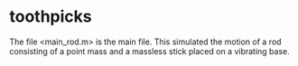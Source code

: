 # toothpicks
The  file <main_rod.m> is the main file.  This simulated the motion of a  rod consisting of a point mass
and a massless stick placed on a vibrating base.
